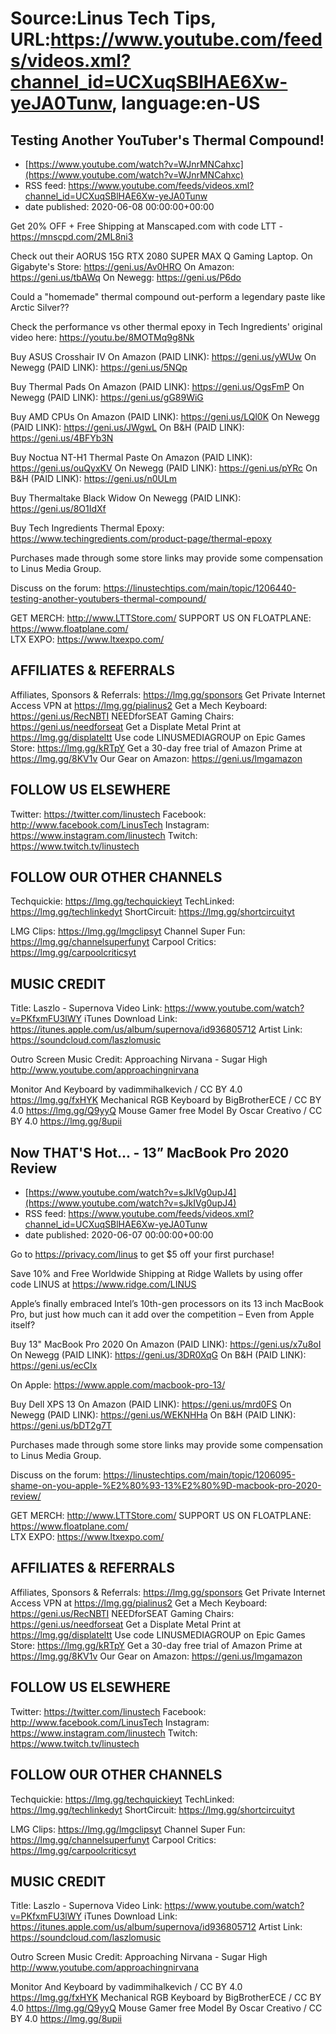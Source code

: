 # Source:Linus Tech Tips, URL:https://www.youtube.com/feeds/videos.xml?channel_id=UCXuqSBlHAE6Xw-yeJA0Tunw, language:en-US

## Testing Another YouTuber's Thermal Compound!
 - [https://www.youtube.com/watch?v=WJnrMNCahxc](https://www.youtube.com/watch?v=WJnrMNCahxc)
 - RSS feed: https://www.youtube.com/feeds/videos.xml?channel_id=UCXuqSBlHAE6Xw-yeJA0Tunw
 - date published: 2020-06-08 00:00:00+00:00

Get 20% OFF + Free Shipping at Manscaped.com with code LTT - https://mnscpd.com/2ML8ni3

Check out their AORUS 15G RTX 2080 SUPER MAX Q Gaming Laptop.
On Gigabyte's Store: https://geni.us/Av0HRO
On Amazon: https://geni.us/tbAWq
On Newegg: https://geni.us/P6do

Could a "homemade" thermal compound out-perform a legendary paste like Arctic Silver??

Check the performance vs other thermal epoxy in Tech Ingredients' original video here:
https://youtu.be/8MOTMq9g8Nk

Buy ASUS Crosshair IV
On Amazon (PAID LINK): https://geni.us/yWUw
On Newegg (PAID LINK): https://geni.us/5NQp

Buy Thermal Pads
On Amazon (PAID LINK): https://geni.us/OgsFmP
On Newegg (PAID LINK): https://geni.us/gG89WiG

Buy AMD CPUs
On Amazon (PAID LINK): https://geni.us/LQl0K
On Newegg (PAID LINK): https://geni.us/JWgwL
On B&H (PAID LINK): https://geni.us/4BFYb3N

Buy Noctua NT-H1 Thermal Paste
On Amazon (PAID LINK): https://geni.us/ouQyxKV
On Newegg (PAID LINK): https://geni.us/pYRc
On B&H (PAID LINK): https://geni.us/n0ULm

Buy Thermaltake Black Widow
On Newegg (PAID LINK): https://geni.us/8O1IdXf

Buy Tech Ingredients Thermal Epoxy: https://www.techingredients.com/product-page/thermal-epoxy

Purchases made through some store links may provide some compensation to Linus Media Group.

Discuss on the forum: https://linustechtips.com/main/topic/1206440-testing-another-youtubers-thermal-compound/


GET MERCH: http://www.LTTStore.com/
SUPPORT US ON FLOATPLANE: https://www.floatplane.com/  
LTX EXPO: https://www.ltxexpo.com/   

AFFILIATES & REFERRALS
---------------------------------------------------
Affiliates, Sponsors & Referrals: https://lmg.gg/sponsors
Get Private Internet Access VPN at https://lmg.gg/pialinus2
Get a Mech Keyboard: https://geni.us/RecNBTI
NEEDforSEAT Gaming Chairs: https://geni.us/needforseat
Get a Displate Metal Print at https://lmg.gg/displateltt
Use code LINUSMEDIAGROUP on Epic Games Store: https://lmg.gg/kRTpY
Get a 30-day free trial of Amazon Prime at https://lmg.gg/8KV1v
Our Gear on Amazon: https://geni.us/lmgamazon
 
FOLLOW US ELSEWHERE
---------------------------------------------------  
Twitter: https://twitter.com/linustech
Facebook: http://www.facebook.com/LinusTech
Instagram: https://www.instagram.com/linustech
Twitch: https://www.twitch.tv/linustech

FOLLOW OUR OTHER CHANNELS
---------------------------------------------------  
Techquickie: https://lmg.gg/techquickieyt
TechLinked: https://lmg.gg/techlinkedyt
ShortCircuit: https://lmg.gg/shortcircuityt

LMG Clips: https://lmg.gg/lmgclipsyt
Channel Super Fun: https://lmg.gg/channelsuperfunyt
Carpool Critics: https://lmg.gg/carpoolcriticsyt

MUSIC CREDIT
---------------------------------------------------  
Title: Laszlo - Supernova
Video Link: https://www.youtube.com/watch?v=PKfxmFU3lWY
iTunes Download Link: https://itunes.apple.com/us/album/supernova/id936805712
Artist Link: https://soundcloud.com/laszlomusic

Outro Screen Music Credit: Approaching Nirvana - Sugar High http://www.youtube.com/approachingnirvana

Monitor And Keyboard by vadimmihalkevich / CC BY 4.0 https://lmg.gg/fxHYK 
Mechanical RGB Keyboard by BigBrotherECE / CC BY 4.0 https://lmg.gg/Q9yyQ 
Mouse Gamer free Model By Oscar Creativo / CC BY 4.0 https://lmg.gg/8upii

## Now THAT'S Hot... - 13” MacBook Pro 2020 Review
 - [https://www.youtube.com/watch?v=sJkIVg0upJ4](https://www.youtube.com/watch?v=sJkIVg0upJ4)
 - RSS feed: https://www.youtube.com/feeds/videos.xml?channel_id=UCXuqSBlHAE6Xw-yeJA0Tunw
 - date published: 2020-06-07 00:00:00+00:00

Go to https://privacy.com/linus ​to get $5 off your first purchase!

Save 10% and Free Worldwide Shipping at Ridge Wallets by using offer code LINUS at https://www.ridge.com/LINUS

Apple’s finally embraced Intel’s 10th-gen processors on its 13 inch MacBook Pro, but just how much can it add over the competition – Even from Apple itself? 

Buy 13" MacBook Pro 2020
On Amazon (PAID LINK): https://geni.us/x7u8oI
On Newegg (PAID LINK): https://geni.us/3DR0XqG
On B&H (PAID LINK): https://geni.us/ecCIx

On Apple: https://www.apple.com/macbook-pro-13/

Buy Dell XPS 13
On Amazon (PAID LINK): https://geni.us/mrd0FS
On Newegg (PAID LINK): https://geni.us/WEKNHHa
On B&H (PAID LINK): https://geni.us/bDT2g7T

Purchases made through some store links may provide some compensation to Linus Media Group.

Discuss on the forum: https://linustechtips.com/main/topic/1206095-shame-on-you-apple-%E2%80%93-13%E2%80%9D-macbook-pro-2020-review/


GET MERCH: http://www.LTTStore.com/
SUPPORT US ON FLOATPLANE: https://www.floatplane.com/  
LTX EXPO: https://www.ltxexpo.com/   

AFFILIATES & REFERRALS
---------------------------------------------------
Affiliates, Sponsors & Referrals: https://lmg.gg/sponsors
Get Private Internet Access VPN at https://lmg.gg/pialinus2
Get a Mech Keyboard: https://geni.us/RecNBTI
NEEDforSEAT Gaming Chairs: https://geni.us/needforseat
Get a Displate Metal Print at https://lmg.gg/displateltt
Use code LINUSMEDIAGROUP on Epic Games Store: https://lmg.gg/kRTpY
Get a 30-day free trial of Amazon Prime at https://lmg.gg/8KV1v
Our Gear on Amazon: https://geni.us/lmgamazon
 
FOLLOW US ELSEWHERE
---------------------------------------------------  
Twitter: https://twitter.com/linustech
Facebook: http://www.facebook.com/LinusTech
Instagram: https://www.instagram.com/linustech
Twitch: https://www.twitch.tv/linustech

FOLLOW OUR OTHER CHANNELS
---------------------------------------------------  
Techquickie: https://lmg.gg/techquickieyt
TechLinked: https://lmg.gg/techlinkedyt
ShortCircuit: https://lmg.gg/shortcircuityt

LMG Clips: https://lmg.gg/lmgclipsyt
Channel Super Fun: https://lmg.gg/channelsuperfunyt
Carpool Critics: https://lmg.gg/carpoolcriticsyt

MUSIC CREDIT
---------------------------------------------------  
Title: Laszlo - Supernova
Video Link: https://www.youtube.com/watch?v=PKfxmFU3lWY
iTunes Download Link: https://itunes.apple.com/us/album/supernova/id936805712
Artist Link: https://soundcloud.com/laszlomusic

Outro Screen Music Credit: Approaching Nirvana - Sugar High http://www.youtube.com/approachingnirvana

Monitor And Keyboard by vadimmihalkevich / CC BY 4.0 https://lmg.gg/fxHYK 
Mechanical RGB Keyboard by BigBrotherECE / CC BY 4.0 https://lmg.gg/Q9yyQ 
Mouse Gamer free Model By Oscar Creativo / CC BY 4.0 https://lmg.gg/8upii

